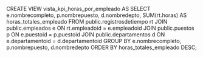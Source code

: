 CREATE VIEW vista_kpi_horas_por_empleado AS
SELECT 
  e.nombrecompleto,
  p.nombrepuesto,
  d.nombredepto,
  SUM(rt.horas) AS horas_totales_empleado
FROM 
  public.registrosdetiempo rt
JOIN 
  public.empleados e ON rt.empleadoid = e.empleadoid
JOIN 
  public.puestos p ON e.puestoid = p.puestoid
JOIN 
  public.departamentos d ON e.departamentoid = d.departamentoid
GROUP BY 
  e.nombrecompleto, p.nombrepuesto, d.nombredepto
ORDER BY 
  horas_totales_empleado DESC;